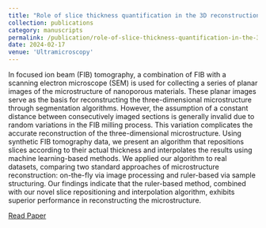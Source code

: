 ```yaml
---
title: "Role of slice thickness quantification in the 3D reconstruction of FIB tomography data of nanoporous materials"
collection: publications
category: manuscripts
permalink: /publication/role-of-slice-thickness-quantification-in-the-3D-reconstruction-of-FIB-tomography-data-of-nanoporous-materials
date: 2024-02-17
venue: 'Ultramicroscopy'
---
```


In focused ion beam (FIB) tomography, a combination of FIB with a scanning electron microscope (SEM) is used for collecting a series of planar images of the microstructure of nanoporous materials. These planar images serve as the basis for reconstructing the three-dimensional microstructure through segmentation algorithms. However, the assumption of a constant distance between consecutively imaged sections is generally invalid due to random variations in the FIB milling process. This variation complicates the accurate reconstruction of the three-dimensional microstructure. Using synthetic FIB tomography data, we present an algorithm that repositions slices according to their actual thickness and interpolates the results using machine learning-based methods. We applied our algorithm to real datasets, comparing two standard approaches of microstructure reconstruction: on-the-fly via image processing and ruler-based via sample structuring. Our findings indicate that the ruler-based method, combined with our novel slice repositioning and interpolation algorithm, exhibits superior performance in reconstructing the microstructure.

[Read Paper](https://doi.org/10.1016/j.ultramic.2023.113878)
